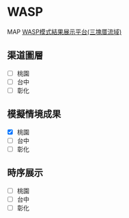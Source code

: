 # WASP

MAP
[WASP模式結果展示平台(三塊厝流域)](https://huskyhsu.github.io/WASP/)

## 渠道圖層
- [ ] 桃園
- [ ] 台中
- [ ] 彰化

## 模擬情境成果
- [x] 桃園
- [ ] 台中
- [ ] 彰化

## 時序展示
- [ ] 桃園
- [ ] 台中
- [ ] 彰化